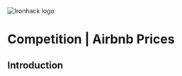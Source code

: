 ![Ironhack logo](https://i.imgur.com/1QgrNNw.png)

# Competition | Airbnb Prices


## Introduction

